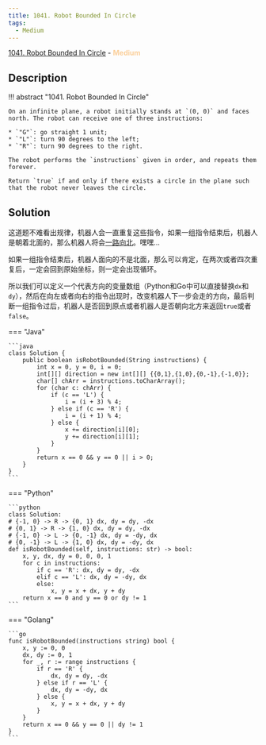 ```yaml
---
title: 1041. Robot Bounded In Circle
tags:
  - Medium
---
```


[1041. Robot Bounded In Circle](https://leetcode.com/problems/robot-bounded-in-circle/) - <span style="color: #fbcf9a; font-weight: bold">Medium</span>

## Description

!!! abstract "1041. Robot Bounded In Circle"

    On an infinite plane, a robot initially stands at `(0, 0)` and faces north. The robot can receive one of three instructions:

    * `"G"`: go straight 1 unit;
    * `"L"`: turn 90 degrees to the left;
    * `"R"`: turn 90 degrees to the right.

    The robot performs the `instructions` given in order, and repeats them forever.

    Return `true` if and only if there exists a circle in the plane such that the robot never leaves the circle.

## Solution

这道题不难看出规律，机器人会一直重复这些指令，如果一组指令结束后，机器人是朝着北面的，那么机器人将会[一路向北](https://y.qq.com/n/ryqq/songDetail/001xd0HI0X9GNq)。嘿嘿...

如果一组指令结束后，机器人面向的不是北面，那么可以肯定，在两次或者四次重复后，一定会回到原始坐标，则一定会出现循环。

所以我们可以定义一个代表方向的变量数组（Python和Go中可以直接替换`dx`和`dy`），然后在向左或者向右的指令出现时，改变机器人下一步会走的方向，最后判断一组指令过后，机器人是否回到原点或者机器人是否朝向北方来返回`true`或者`false`。

=== "Java"

    ```java
    class Solution {
        public boolean isRobotBounded(String instructions) {
            int x = 0, y = 0, i = 0;
            int[][] direction = new int[][] {{0,1},{1,0},{0,-1},{-1,0}};
            char[] chArr = instructions.toCharArray();
            for (char c: chArr) {
                if (c == 'L') {
                    i = (i + 3) % 4;
                } else if (c == 'R') {
                    i = (i + 1) % 4;
                } else {
                    x += direction[i][0];
                    y += direction[i][1];
                }
            }
            return x == 0 && y == 0 || i > 0;
        }
    }
    ```

=== "Python"

    ```python
    class Solution:
    # {-1, 0} -> R -> {0, 1} dx, dy = dy, -dx
    # {0, 1} -> R -> {1, 0} dx, dy = dy, -dx
    # {-1, 0} -> L -> {0, -1} dx, dy = -dy, dx
    # {0, -1} -> L -> {1, 0} dx, dy = -dy, dx
    def isRobotBounded(self, instructions: str) -> bool:
        x, y, dx, dy = 0, 0, 0, 1
        for c in instructions:
            if c == 'R': dx, dy = dy, -dx
            elif c == 'L': dx, dy = -dy, dx
            else:
                x, y = x + dx, y + dy
        return x == 0 and y == 0 or dy != 1
    ```

=== "Golang"

    ```go
    func isRobotBounded(instructions string) bool {
        x, y := 0, 0
        dx, dy := 0, 1
        for _, r := range instructions {
            if r == 'R' {
                dx, dy = dy, -dx
            } else if r == 'L' {
                dx, dy = -dy, dx
            } else {
                x, y = x + dx, y + dy
            }
        }
        return x == 0 && y == 0 || dy != 1
    }
    ```